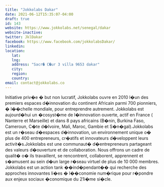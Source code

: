 ```yaml
---
title: "Jokkolabs Dakar"
date: 2021-06-12T15:35:07-04:00
draft: true
id: 143
website: https://www.jokkolabs.net/senegal/dakar
website-inactive: 
twitter: JklDakar
facebook: https://www.facebook.com/jokkolabsDakar/
linkedin: 
location: 
   lat: 
   lng: 
   address: "Sacr� C�ur 3 villa 9653 dakar"
   city: 
   region: 
   country: 
email: contact@jokkolabs.co
---
```

Initiative priv�e � but non lucratif, Jokkolabs ouvre en 2010 l�un des premiers espaces d�innovation du continent Africain parmi 700 pionniers, � l��chelle mondiale, pour entreprendre autrement. Jokkolabs est aujourd�hui un �cosyst�me de l�innovation ouverte, actif en France ( Nanterre et Marseille) et dans 8 pays africains (B�nin, Burkina Faso, Cameroun, C�te d�Ivoire, Mali, Maroc, Gambie et S�n�gal).Jokkolabs est un r�seau d�espaces d�innovation, un environnement unique o� plus de 400 entrepreneurs, cr�atifs et innovateurs d�veloppent leurs activit�s.Jokkolabs est une communaut� d�entrepreneurs partageant des valeurs d�ouverture et de collaboration. Nous offrons un cadre de qualit� o� ils travaillent, se rencontrent, collaborent, apprennent et s�amusent au sein d�un large r�seau virtuel de plus de 10 000 membres. Jokkolabs est un action tank ��ind�pendant�� qui recherche des approches innovantes li�es � l��conomie num�rique pour r�pondre aux enjeux sociaux �conomique du 21i�me si�cle.
